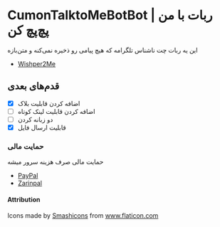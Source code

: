 # CumonTalktoMeBotBot | ربات با من پچ‌پچ کن
این یه ربات چت ناشناس تلگرامه که هیچ پیامی رو 
ذخیره نمی‌کنه و متن‌بازه

- [Wishper2Me](https://t.me/CumonTalktoMeBot)

## قدم‌های بعدی
 - [x] اضافه کردن قابلیت بلاک
 - [ ] اضافه کردن قابلیت لینک کوتاه
 - [ ] دو زبانه کردن
 - [x] قابلیت ارسال فایل

### حمایت مالی
حمایت مالی صرف هزینه سرور میشه
* [PayPal](https://paypal.me/molaeiali)
* [Zarinpal](https://molaei.org/donate)

#### Attribution
Icons made by <a href="https://www.flaticon.com/authors/smashicons" title="Smashicons">Smashicons</a> from <a href="https://www.flaticon.com/" title="Flaticon"> www.flaticon.com</a>
